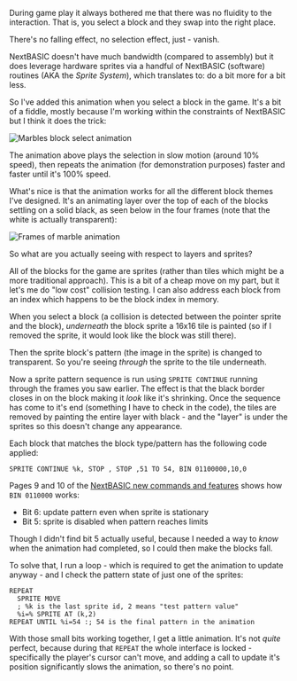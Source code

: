 During game play it always bothered me that there was no fluidity to the interaction. That is, you select a block and they swap into the right place.

There's no falling effect, no selection effect, just - vanish.

NextBASIC doesn't have much bandwidth (compared to assembly) but it does leverage hardware sprites via a handful of NextBASIC (software) routines (AKA the _Sprite System_), which translates to: do a bit more for a bit less.

So I've added this animation when you select a block in the game. It's a bit of a fiddle, mostly because I'm working within the constraints of NextBASIC but I think it does the trick:

![Marbles block select animation](/images/devlog/marbles-anim.gif)

The animation above plays the selection in slow motion (around 10% speed), then repeats the animation (for demonstration purposes) faster and faster until it's 100% speed.

What's nice is that the animation works for all the different block themes I've designed. It's an animating layer over the top of each of the blocks settling on a solid black, as seen below in the four frames (note that the white is actually transparent):

![Frames of marble animation](/images/devlog/anim-frames.png)

So what are you actually seeing with respect to layers and sprites?

All of the blocks for the game are sprites (rather than tiles which might be a more traditional approach). This is a bit of a cheap move on my part, but it let's me do "low cost" collision testing. I can also address each block from an index which happens to be the block index in memory.

When you select a block (a collision is detected between the pointer sprite and the block), _underneath_ the block sprite a 16x16 tile is painted (so if I removed the sprite, it would look like the block was still there).

Then the sprite block's pattern (the image in the sprite) is changed to transparent. So you're seeing _through_ the sprite to the tile underneath.

Now a sprite pattern sequence is run using `SPRITE CONTINUE` running through the frames you saw earlier. The effect is that the black border closes in on the block making it _look_ like it's shrinking. Once the sequence has come to it's end (something I have to check in the code), the tiles are removed by painting the entire layer with black - and the "layer" is under the sprites so this doesn't change any appearance.

Each block that matches the block type/pattern has the following code applied:

```nextbasic
SPRITE CONTINUE %k, STOP , STOP ,51 TO 54, BIN 01100000,10,0
```

Pages 9 and 10 of the [NextBASIC new commands and features](https://gitlab.com/thesmog358/tbblue/-/blob/master/docs/nextzxos/NextBASIC_New_Commands_and_Features.pdf) shows how `BIN 0110000` works:

- Bit 6: update pattern even when sprite is stationary
- Bit 5: sprite is disabled when pattern reaches limits

Though I didn't find bit 5 actually useful, because I needed a way to _know_ when the animation had completed, so I could then make the blocks fall.

To solve that, I run a loop - which is required to get the animation to update anyway - and I check the pattern state of just one of the sprites:

```nextbasic
REPEAT
  SPRITE MOVE
  ; %k is the last sprite id, 2 means "test pattern value"
  %i=% SPRITE AT (k,2)
REPEAT UNTIL %i=54 :; 54 is the final pattern in the animation
```

With those small bits working together, I get a little animation. It's not _quite_ perfect, because during that `REPEAT` the whole interface is locked - specifically the player's cursor can't move, and adding a call to update it's position significantly slows the animation, so there's no point.

